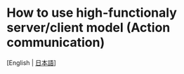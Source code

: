 # How to use high-functionaly server/client model (Action communication)
[English | [日本語](docs_jp/md_manual_tutorials_shm_action_jp.html)]
